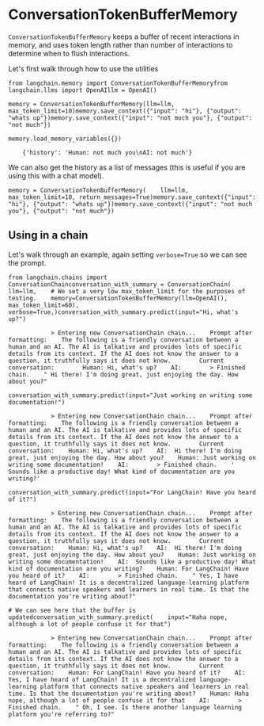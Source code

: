 ConversationTokenBufferMemory
=============================

`ConversationTokenBufferMemory` keeps a buffer of recent interactions in memory, and uses token length rather than number of interactions to determine when to flush interactions.

Let's first walk through how to use the utilities

    from langchain.memory import ConversationTokenBufferMemoryfrom langchain.llms import OpenAIllm = OpenAI()

    memory = ConversationTokenBufferMemory(llm=llm, max_token_limit=10)memory.save_context({"input": "hi"}, {"output": "whats up"})memory.save_context({"input": "not much you"}, {"output": "not much"})

    memory.load_memory_variables({})

        {'history': 'Human: not much you\nAI: not much'}

We can also get the history as a list of messages (this is useful if you are using this with a chat model).

    memory = ConversationTokenBufferMemory(    llm=llm, max_token_limit=10, return_messages=True)memory.save_context({"input": "hi"}, {"output": "whats up"})memory.save_context({"input": "not much you"}, {"output": "not much"})

Using in a chain[​](#using-in-a-chain "Direct link to Using in a chain")
------------------------------------------------------------------------

Let's walk through an example, again setting `verbose=True` so we can see the prompt.

    from langchain.chains import ConversationChainconversation_with_summary = ConversationChain(    llm=llm,    # We set a very low max_token_limit for the purposes of testing.    memory=ConversationTokenBufferMemory(llm=OpenAI(), max_token_limit=60),    verbose=True,)conversation_with_summary.predict(input="Hi, what's up?")

                > Entering new ConversationChain chain...    Prompt after formatting:    The following is a friendly conversation between a human and an AI. The AI is talkative and provides lots of specific details from its context. If the AI does not know the answer to a question, it truthfully says it does not know.        Current conversation:        Human: Hi, what's up?    AI:        > Finished chain.    " Hi there! I'm doing great, just enjoying the day. How about you?"

    conversation_with_summary.predict(input="Just working on writing some documentation!")

                > Entering new ConversationChain chain...    Prompt after formatting:    The following is a friendly conversation between a human and an AI. The AI is talkative and provides lots of specific details from its context. If the AI does not know the answer to a question, it truthfully says it does not know.        Current conversation:    Human: Hi, what's up?    AI:  Hi there! I'm doing great, just enjoying the day. How about you?    Human: Just working on writing some documentation!    AI:        > Finished chain.    ' Sounds like a productive day! What kind of documentation are you writing?'

    conversation_with_summary.predict(input="For LangChain! Have you heard of it?")

                > Entering new ConversationChain chain...    Prompt after formatting:    The following is a friendly conversation between a human and an AI. The AI is talkative and provides lots of specific details from its context. If the AI does not know the answer to a question, it truthfully says it does not know.        Current conversation:    Human: Hi, what's up?    AI:  Hi there! I'm doing great, just enjoying the day. How about you?    Human: Just working on writing some documentation!    AI:  Sounds like a productive day! What kind of documentation are you writing?    Human: For LangChain! Have you heard of it?    AI:        > Finished chain.    " Yes, I have heard of LangChain! It is a decentralized language-learning platform that connects native speakers and learners in real time. Is that the documentation you're writing about?"

    # We can see here that the buffer is updatedconversation_with_summary.predict(    input="Haha nope, although a lot of people confuse it for that")

                > Entering new ConversationChain chain...    Prompt after formatting:    The following is a friendly conversation between a human and an AI. The AI is talkative and provides lots of specific details from its context. If the AI does not know the answer to a question, it truthfully says it does not know.        Current conversation:    Human: For LangChain! Have you heard of it?    AI:  Yes, I have heard of LangChain! It is a decentralized language-learning platform that connects native speakers and learners in real time. Is that the documentation you're writing about?    Human: Haha nope, although a lot of people confuse it for that    AI:        > Finished chain.    " Oh, I see. Is there another language learning platform you're referring to?"